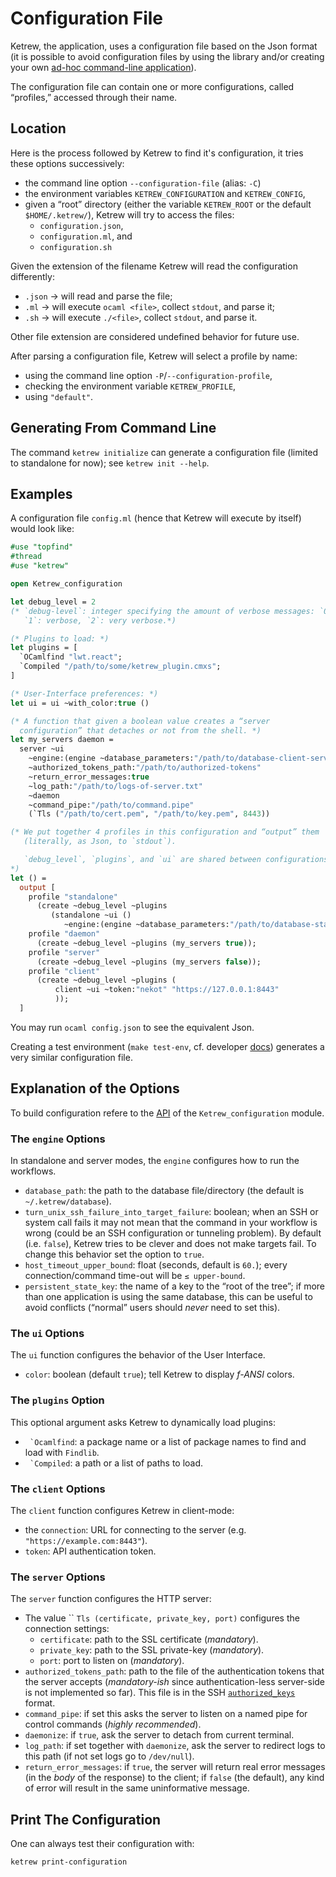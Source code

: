 Configuration File
==================

Ketrew, the application, uses a configuration file based on the Json format (it
is possible to avoid configuration files by using the library and/or creating
your own
[ad-hoc command-line application](./Alternative_CLI_Application.md)).

The configuration file can contain one or more configurations, called
“profiles,” accessed through their name.

Location
--------

Here is the process followed by Ketrew to find it's configuration, it tries
these options successively:

- the command line option `--configuration-file` (alias: `-C`)
- the environment variables `KETREW_CONFIGURATION` and `KETREW_CONFIG`,
- given a “root” directory (either the variable `KETREW_ROOT` or the default
`$HOME/.ketrew/`), Ketrew will try to access the files:
    - `configuration.json`,
    - `configuration.ml`, and
    - `configuration.sh`

Given the extension of the filename Ketrew will read the configuration
differently:

- `.json` → will read and parse the file;
- `.ml` → will execute `ocaml <file>`, collect `stdout`, and parse it;
- `.sh` → will execute `./<file>`, collect `stdout`, and parse it.

Other file extension are considered undefined behavior for future use.

After parsing a configuration file, Ketrew will select a profile by name:

- using the command line option `-P`/`--configuration-profile`,
- checking the environment variable `KETREW_PROFILE`,
- using `"default"`.

Generating From Command Line
----------------------------

The command `ketrew initialize` can generate a configuration file (limited to
standalone for now); see `ketrew init --help`.


Examples
--------

A configuration file `config.ml` (hence that Ketrew will execute by itself)
would look like:

```ocaml
#use "topfind"
#thread
#use "ketrew"

open Ketrew_configuration

let debug_level = 2
(* `debug-level`: integer specifying the amount of verbose messages: `0`: none,
   `1`: verbose, `2`: very verbose.*)

(* Plugins to load: *)
let plugins = [
  `OCamlfind "lwt.react";
  `Compiled "/path/to/some/ketrew_plugin.cmxs";
]

(* User-Interface preferences: *)
let ui = ui ~with_color:true ()

(* A function that given a boolean value creates a “server
  configuration” that detaches or not from the shell. *)
let my_servers daemon =
  server ~ui
    ~engine:(engine ~database_parameters:"/path/to/database-client-server" ())
    ~authorized_tokens_path:"/path/to/authorized-tokens"
    ~return_error_messages:true
    ~log_path:"/path/to/logs-of-server.txt"
    ~daemon
    ~command_pipe:"/path/to/command.pipe"
    (`Tls ("/path/to/cert.pem", "/path/to/key.pem", 8443))

(* We put together 4 profiles in this configuration and “output” them
   (literally, as Json, to `stdout`).

   `debug_level`, `plugins`, and `ui` are shared between configurations.
*)
let () =
  output [
    profile "standalone"
      (create ~debug_level ~plugins
         (standalone ~ui ()
            ~engine:(engine ~database_parameters:"/path/to/database-standalone" ())));
    profile "daemon"
      (create ~debug_level ~plugins (my_servers true));
    profile "server"
      (create ~debug_level ~plugins (my_servers false));
    profile "client"
      (create ~debug_level ~plugins (
          client ~ui ~token:"nekot" "https://127.0.0.1:8443"
          ));
  ]
```

You may run `ocaml config.json` to see the equivalent Json.

Creating a test environment (`make test-env`, cf. developer
[docs](./Developer_Documentation.md)) generates a very similar configuration
file.

Explanation of the Options
--------------------------

To build configuration refere to the [API](src/lib/ketrew_configuration.mli) of
the `Ketrew_configuration` module.

### The `engine` Options

In standalone and server modes, the `engine` configures how to run the
workflows.

- `database_path`: the path to the database file/directory (the
default is `~/.ketrew/database`).
- `turn_unix_ssh_failure_into_target_failure`: boolean;
when an SSH or system call fails it may not mean that the command in your
workflow is wrong (could be an SSH configuration or tunneling problem). By
default (i.e. `false`), Ketrew tries to be clever and does not make targets
fail. To change this behavior set the option to `true`.
- `host_timeout_upper_bound`: float (seconds, default is `60.`); every
connection/command time-out will be `≤ upper-bound`.
- `persistent_state_key`: the name of a key to the “root of the tree”; if more
than one application is using the same database, this can be useful to avoid
conflicts (“normal” users should *never* need to set this).

### The `ui` Options

The `ui` function configures the behavior of the User Interface.

- `color`: boolean (default `true`); tell Ketrew to display *f-ANSI* colors.

### The `plugins` Option

This optional argument asks Ketrew to dynamically load plugins:

- `` `Ocamlfind``: a package name or a list of package names to find and load
with `Findlib`.
- `` `Compiled``: a path or a list of paths to load.

### The `client` Options

The `client` function configures Ketrew in client-mode:

- the `connection`: URL for connecting to the server
  (e.g. `"https://example.com:8443"`).
- `token`: API authentication token.

### The `server` Options

The `server` function configures the HTTP server:

- The value `` `Tls (certificate, private_key, port)` configures the connection
  settings:
    - `certificate`: path to the SSL certificate (*mandatory*).
    - `private_key`: path to the SSL private-key (*mandatory*).
    - `port`: port to listen on (*mandatory*).
- `authorized_tokens_path`: path to the file of the authentication tokens that
  the server accepts (*mandatory-ish* since authentication-less server-side is
  not implemented so far). This file is in the SSH
  [`authorized_keys`](http://en.wikibooks.org/wiki/OpenSSH/Client_Configuration_Files#.7E.2F.ssh.2Fauthorized_keys)
  format.
- `command_pipe`: if set this asks the server to listen on a named pipe for
  control commands (*highly recommended*).
- `daemonize`: if `true`, ask the server to detach from current terminal.
- `log_path`: if set together with `daemonize`, ask the server to redirect logs
  to this path (if not set logs go to `/dev/null`).
- `return_error_messages`: if `true`, the server will return real error messages
  (in the *body* of the response) to the client; if `false` (the default), any
  kind of error will result in the same uninformative message.

Print The Configuration
-----------------------

One can always test their configuration with:

    ketrew print-configuration

